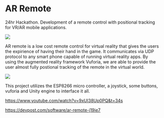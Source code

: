 # AR Remote
24hr Hackathon. Development of a remote control with positional tracking for VR/AR mobile applications.

![](images/demo.gif)

AR remote is a low cost remote control for virtual reality that gives the users the expirience of having their hand in the game. It communicates via UDP protocol to any smart phone capable of running virtual reality apps. By using the augmented reality framework Vuforia, we are able to provide the user almost fully postional tracking of the remote in the virtual world.

![](images/demo2.gif)

This project utilizes the ESP8266 micro controller, a joystick, some buttons, vuforia and Unity engine to interface it all.

https://www.youtube.com/watch?v=9xUI38Up0PQ&t=34s

https://devpost.com/software/ar-remote-j19ie7

